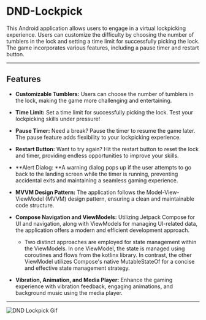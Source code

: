 # DND-Lockpick

This Android application allows users to engage in a virtual lockpicking experience. Users can customize the difficulty by choosing the number of tumblers in the lock and setting a time limit for successfully picking the lock. The game incorporates various features, including a pause timer and restart button.

---

## Features

- **Customizable Tumblers:** Users can choose the number of tumblers in the lock, making the game more challenging and entertaining.

- **Time Limit:** Set a time limit for successfully picking the lock. Test your lockpicking skills under pressure!

- **Pause Timer:** Need a break? Pause the timer to resume the game later. The pause feature adds flexibility to your lockpicking experience.

- **Restart Button:** Want to try again? Hit the restart button to reset the lock and timer, providing endless opportunities to improve your skills.

- **Alert Dialog: **A warning dialog pops up if the user attempts to go back to the landing screen while the timer is running, preventing accidental exits and maintaining a seamless gaming experience.

- **MVVM Design Pattern:** The application follows the Model-View-ViewModel (MVVM) design pattern, ensuring a clean and maintainable code structure.

- **Compose Navigation and ViewModels:** Utilizing Jetpack Compose for UI and navigation, along with ViewModels for managing UI-related data, the application offers a modern and efficient development approach.
  - Two distinct approaches are employed for state management within the ViewModels. In one ViewModel, the state is managed using coroutines and flows from the kotlinx library. In contrast, the other ViewModel utilizes Compose's native MutableStateOf for a concise and effective state management strategy. 

- **Vibration, Animation, and Media Player:** Enhance the gaming experience with vibration feedback, engaging animations, and background music using the media player.

---


![DND Lockpick Gif](https://github.com/FeKent/DND-Lockpick/assets/118063936/8f541cbd-02cf-4eab-bff5-10d15e3a0a45)
